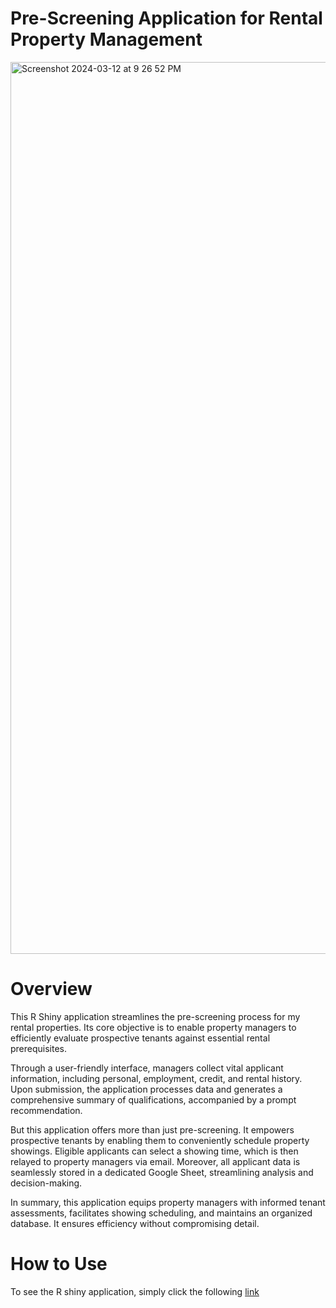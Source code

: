 # Pre-Screening Application for Rental Property Management

<img width="1427" alt="Screenshot 2024-03-12 at 9 26 52 PM" src="https://github.com/zoleak/PrescreenApp/assets/36116239/38beba60-2c5b-4015-9b7e-6abbc00ab655">


# Overview
This R Shiny application streamlines the pre-screening process for my rental properties. Its core objective is to enable property managers to efficiently evaluate prospective tenants against essential rental prerequisites.

Through a user-friendly interface, managers collect vital applicant information, including personal, employment, credit, and rental history. Upon submission, the application processes data and generates a comprehensive summary of qualifications, accompanied by a prompt recommendation.

But this application offers more than just pre-screening. It empowers prospective tenants by enabling them to conveniently schedule property showings. Eligible applicants can select a showing time, which is then relayed to property managers via email. Moreover, all applicant data is seamlessly stored in a dedicated Google Sheet, streamlining analysis and decision-making.

In summary, this application equips property managers with informed tenant assessments, facilitates showing scheduling, and maintains an organized database. It ensures efficiency without compromising detail.

# How to Use

To see the R shiny application, simply click the following [link](https://zoleak.shinyapps.io/PreScreenApp/)
